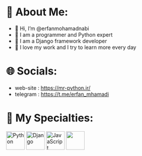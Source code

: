 #  🚀 About Me:
- 👋 Hi, I’m @erfanmohamadnabi
- 🚀 I am a programmer and Python expert
- 🌱 I am a Django framework developer
- 📂 I love my work and I try to learn more every day

<!---
erfanmohamadnabi/erfanmohamadnabi is a ✨ special ✨ repository because its `README.md` (this file) appears on your GitHub profile.
You can click the Preview link to take a look at your changes.
--->

# 🌐 Socials:
- web-site : https://mr-python.ir/
- telegram : https://t.me/erfan_mhamadi


# 📂 My Specialties:
<img src="https://github.com/user-attachments/assets/e31b3b34-7eca-432a-8f43-0b69d47440d5" alt="Python" width="50"/>  
<img src="https://github.com/user-attachments/assets/d53b5390-f93f-4a99-bd26-e8e6aa2e3a96" alt="Django" width="50"/>  
<img src="https://github.com/user-attachments/assets/1748f5d2-3c1f-427d-bfbf-80726700be11" alt="JavaScript" width="50"/>
<img src="https://cdn3d.iconscout.com/3d/free/thumb/free-tailwind-3d-icon-download-in-png-blend-fbx-gltf-file-formats--html-logo-css-framework-customizable-coding-lang-pack-logos-icons-7577995.png?f=webp" width="50"/>
